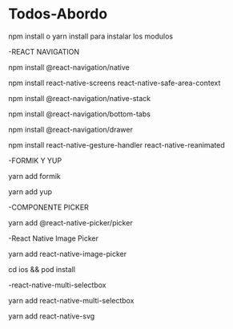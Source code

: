 # Todos-Abordo
npm install o yarn install para instalar los modulos

-REACT NAVIGATION

npm install @react-navigation/native

npm install react-native-screens react-native-safe-area-context

npm install @react-navigation/native-stack

npm install @react-navigation/bottom-tabs

npm install @react-navigation/drawer

npm install react-native-gesture-handler react-native-reanimated

-FORMIK Y YUP

yarn add formik

yarn add yup

-COMPONENTE PICKER

yarn add @react-native-picker/picker

-React Native Image Picker

yarn add react-native-image-picker

cd ios && pod install

-react-native-multi-selectbox

yarn add react-native-multi-selectbox

yarn add react-native-svg
